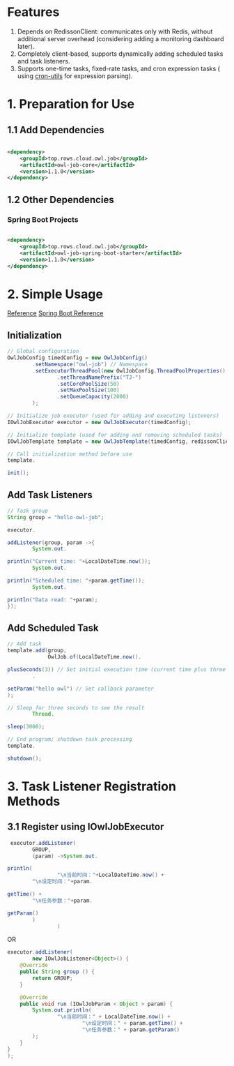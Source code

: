 # Features

1. Depends on RedissonClient: communicates only with Redis, without additional server overhead (considering adding a
   monitoring dashboard later).
2. Completely client-based, supports dynamically adding scheduled tasks and task listeners.
3. Supports one-time tasks, fixed-rate tasks, and cron expression tasks (
   using [cron-utils](https://github.com/jmrozanec/cron-utils) for expression parsing).

# 1. Preparation for Use

## 1.1 Add Dependencies

```xml

<dependency>
    <groupId>top.rows.cloud.owl.job</groupId>
    <artifactId>owl-job-core</artifactId>
    <version>1.1.0</version>
</dependency>
```

## 1.2 Other Dependencies

### Spring Boot Projects

```xml

<dependency>
    <groupId>top.rows.cloud.owl.job</groupId>
    <artifactId>owl-job-spring-boot-starter</artifactId>
    <version>1.1.0</version>
</dependency>
```

# 2. Simple Usage

[Reference](/owl-job-core/src/test/java/top/rows/cloud/owl/job/core)
[Spring Boot Reference](/owl-job-spring-boot-starter/src/test/java/top/rows/cloud/owl/job/spring)

## Initialization

```java
// Global configuration
OwlJobConfig timedConfig = new OwlJobConfig()
        .setNamespace("owl-job") // Namespace
        .setExecutorThreadPool(new OwlJobConfig.ThreadPoolProperties()
                .setThreadNamePrefix("TJ-")
                .setCorePoolSize(50)
                .setMaxPoolSize(100)
                .setQueueCapacity(2000)
        );

// Initialize job executor (used for adding and executing listeners)
IOwlJobExecutor executor = new OwlJobExecutor(timedConfig);

// Initialize template (used for adding and removing scheduled tasks)
IOwlJobTemplate template = new OwlJobTemplate(timedConfig, redissonClient, executor);

// Call initialization method before use
template.

init();
```

## Add Task Listeners

```java
// Task group
String group = "hello-owl-job";

executor.

addListener(group, param ->{
        System.out.

println("Current time: "+LocalDateTime.now());
        System.out.

println("Scheduled time: "+param.getTime());
        System.out.

println("Data read: "+param);
});
```

## Add Scheduled Task

```java
// Add task
template.add(group,
             OwlJob.of(LocalDateTime.now().

plusSeconds(3)) // Set initial execution time (current time plus three seconds)
        .

setParam("hello owl") // Set callback parameter
);

// Sleep for three seconds to see the result
        Thread.

sleep(3000);

// End program; shutdown task processing
template.

shutdown();
```

# 3. Task Listener Registration Methods

## 3.1 Register using IOwlJobExecutor

```java
 executor.addListener(
        GROUP,
        (param) ->System.out.

println(
                "\n当前时间："+LocalDateTime.now() +
        "\n设定时间："+param.

getTime() +
        "\n任务参数："+param.

getParam()
        )
                )
```

OR

```java
executor.addListener(
        new IOwlJobListener<Object>() {
    @Override
    public String group () {
        return GROUP;
    }

    @Override
    public void run (IOwlJobParam < Object > param) {
        System.out.println(
                "\n当前时间：" + LocalDateTime.now() +
                        "\n设定时间：" + param.getTime() +
                        "\n任务参数：" + param.getParam()
        );
    }
}
);
```